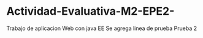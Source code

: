 # Actividad-Evaluativa-M2-EPE2-
Trabajo de aplicacion Web con java EE
Se agrega linea de prueba
Prueba 2